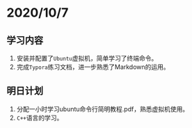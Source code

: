 # 2020/10/7

## 学习内容

1. 安装并配置了`Ubuntu`虚拟机，简单学习了终端命令。
2. 完成`Typora`练习文档，进一步熟悉了Markdown的运用。

## 明日计划

1. 分配一小时学习ubuntu命令行简明教程.pdf，熟悉虚拟机使用。
2. `C++`语言的学习。


